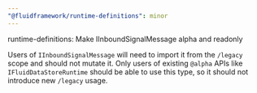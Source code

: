 ```yaml
---
"@fluidframework/runtime-definitions": minor
---
```


runtime-definitions: Make IInboundSignalMessage alpha and readonly

Users of `IInboundSignalMessage` will need to import it from the `/legacy` scope and should not mutate it.
Only users of existing `@alpha` APIs like `IFluidDataStoreRuntime` should be able to use this type, so it should not introduce new `/legacy` usage.
